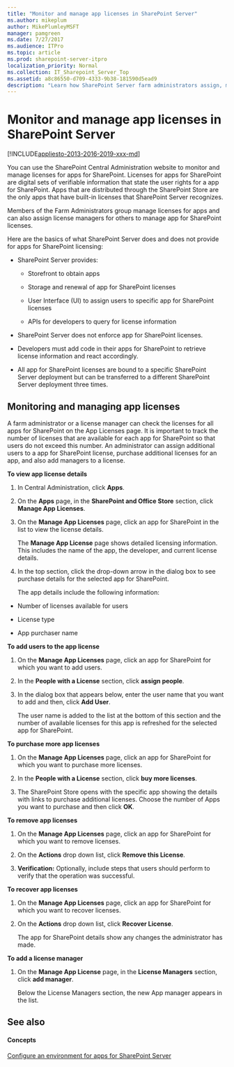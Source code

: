 ```yaml
---
title: "Monitor and manage app licenses in SharePoint Server"
ms.author: mikeplum
author: MikePlumleyMSFT
manager: pamgreen
ms.date: 7/27/2017
ms.audience: ITPro
ms.topic: article
ms.prod: sharepoint-server-itpro
localization_priority: Normal
ms.collection: IT_Sharepoint_Server_Top
ms.assetid: a8c86550-d709-4333-9b38-181590d5ead9
description: "Learn how SharePoint Server farm administrators assign, monitor, and manage the app for SharePoint Server licenses in SharePoint Server."
---
```


# Monitor and manage app licenses in SharePoint Server

[!INCLUDE[appliesto-2013-2016-2019-xxx-md](../includes/appliesto-2013-2016-2019-xxx-md.md)]
  
You can use the SharePoint Central Administration website to monitor and manage licenses for apps for SharePoint. Licenses for apps for SharePoint are digital sets of verifiable information that state the user rights for a app for SharePoint. Apps that are distributed through the SharePoint Store are the only apps that have built-in licenses that SharePoint Server recognizes.
  
Members of the Farm Administrators group manage licenses for apps and can also assign license managers for others to manage app for SharePoint licenses.
  
Here are the basics of what SharePoint Server does and does not provide for apps for SharePoint licensing:
  
- SharePoint Server provides:
    
  - Storefront to obtain apps
    
  - Storage and renewal of app for SharePoint licenses
    
  - User Interface (UI) to assign users to specific app for SharePoint licenses
    
  - APIs for developers to query for license information
    
- SharePoint Server does not enforce app for SharePoint licenses.
    
- Developers must add code in their apps for SharePoint to retrieve license information and react accordingly.
    
- All app for SharePoint licenses are bound to a specific SharePoint Server deployment but can be transferred to a different SharePoint Server deployment three times.
    
## Monitoring and managing app licenses
<a name="proc1"> </a>

A farm administrator or a license manager can check the licenses for all apps for SharePoint on the App Licenses page. It is important to track the number of licenses that are available for each app for SharePoint so that users do not exceed this number. An administrator can assign additional users to a app for SharePoint license, purchase additional licenses for an app, and also add managers to a license.
  
 **To view app license details**
  
1. In Central Administration, click **Apps**.
    
2. On the **Apps** page, in the **SharePoint and Office Store** section, click **Manage App Licenses**.
    
3. On the **Manage App Licenses** page, click an app for SharePoint in the list to view the license details. 
    
    The **Manage App License** page shows detailed licensing information. This includes the name of the app, the developer, and current license details. 
    
4. In the top section, click the drop-down arrow in the dialog box to see purchase details for the selected app for SharePoint.
    
    The app details include the following information:
    
  - Number of licenses available for users
    
  - License type
    
  - App purchaser name
    
 **To add users to the app license**
  
1. On the **Manage App Licenses** page, click an app for SharePoint for which you want to add users. 
    
2. In the **People with a License** section, click **assign people**.
    
3. In the dialog box that appears below, enter the user name that you want to add and then, click **Add User**.
    
    The user name is added to the list at the bottom of this section and the number of available licenses for this app is refreshed for the selected app for SharePoint.
    
 **To purchase more app licenses**
  
1. On the **Manage App Licenses** page, click an app for SharePoint for which you want to purchase more licenses. 
    
2. In the **People with a License** section, click **buy more licenses**.
    
3. The SharePoint Store opens with the specific app showing the details with links to purchase additional licenses. Choose the number of Apps you want to purchase and then click **OK**.
    
 **To remove app licenses**
  
1. On the **Manage App Licenses** page, click an app for SharePoint for which you want to remove licenses. 
    
2. On the **Actions** drop down list, click **Remove this License**.
    
3. **Verification:** Optionally, include steps that users should perform to verify that the operation was successful. 
    
 **To recover app licenses**
  
1. On the **Manage App Licenses** page, click an app for SharePoint for which you want to recover licenses. 
    
2. On the **Actions** drop down list, click **Recover License**.
    
    The app for SharePoint details show any changes the administrator has made.
    
 **To add a license manager**
  
1. On the **Manage App License** page, in the **License Managers** section, click **add manager**.
    
    Below the License Managers section, the new App manager appears in the list.
    
## See also
<a name="proc1"> </a>

#### Concepts

[Configure an environment for apps for SharePoint Server](configure-an-environment-for-apps-for-sharepoint.md)

